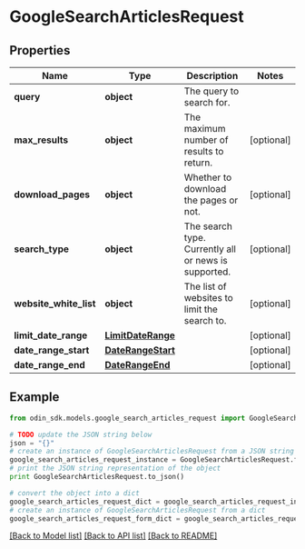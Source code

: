 # GoogleSearchArticlesRequest


## Properties

Name | Type | Description | Notes
------------ | ------------- | ------------- | -------------
**query** | **object** | The query to search for. | 
**max_results** | **object** | The maximum number of results to return. | [optional] 
**download_pages** | **object** | Whether to download the pages or not. | [optional] 
**search_type** | **object** | The search type. Currently all or news is supported. | [optional] 
**website_white_list** | **object** | The list of websites to limit the search to. | [optional] 
**limit_date_range** | [**LimitDateRange**](LimitDateRange.md) |  | [optional] 
**date_range_start** | [**DateRangeStart**](DateRangeStart.md) |  | [optional] 
**date_range_end** | [**DateRangeEnd**](DateRangeEnd.md) |  | [optional] 

## Example

```python
from odin_sdk.models.google_search_articles_request import GoogleSearchArticlesRequest

# TODO update the JSON string below
json = "{}"
# create an instance of GoogleSearchArticlesRequest from a JSON string
google_search_articles_request_instance = GoogleSearchArticlesRequest.from_json(json)
# print the JSON string representation of the object
print GoogleSearchArticlesRequest.to_json()

# convert the object into a dict
google_search_articles_request_dict = google_search_articles_request_instance.to_dict()
# create an instance of GoogleSearchArticlesRequest from a dict
google_search_articles_request_form_dict = google_search_articles_request.from_dict(google_search_articles_request_dict)
```
[[Back to Model list]](../README.md#documentation-for-models) [[Back to API list]](../README.md#documentation-for-api-endpoints) [[Back to README]](../README.md)


